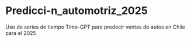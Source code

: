 # Predicci-n_automotriz_2025
Uso de series de tiempo Time-GPT para predecir ventas de autos en Chile para el 2025
